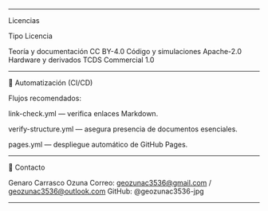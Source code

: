 
---
Licencias

Tipo	Licencia

Teoría y documentación	CC BY-4.0
Código y simulaciones	Apache-2.0
Hardware y derivados	TCDS Commercial 1.0



---

🤖 Automatización (CI/CD)

Flujos recomendados:

link-check.yml — verifica enlaces Markdown.

verify-structure.yml — asegura presencia de documentos esenciales.

pages.yml — despliegue automático de GitHub Pages.



---

🧭 Contacto

Genaro Carrasco Ozuna
Correo: geozunac3536@gmail.com / geozunac3536@outlook.com
GitHub: @geozunac3536-jpg


---
